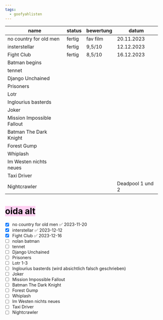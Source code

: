 ```yaml
---
tags:
  - goofyahlisten
---
```


| name                       | status | bewertung | datum      |
| -------------------------- | ------ | --------- | ---------- |
| no country for old men     | fertig | fav film  | 20.11.2023 |
| insterstellar              | fertig | 9,5/10    | 12.12.2023 |
| Fight Club                 | fertig | 8,5/10    | 16.12.2023 |
| Batman begins              |        |           |            |
| tennet                     |        |           |            |
| Django Unchained           |        |           |            |
| Prisoners                  |        |           |            |
| Lotr                       |        |           |            |
| Inglourius basterds        |        |           |            |
| Joker                      |        |           |            |
| Mission Impossible Fallout |        |           |            |
| Batman The Dark Knight     |        |           |            |
| Forest Gump                |        |           |            |
| Whiplash                   |        |           |            |
| Im Westen nichts neues     |        |           |            |
| Taxi Driver                |        |           |            |
| Nightcrawler               |        |           |    Deadpool 1 und 2      |

# <mark style="background: #FFB8EBA6;">oida alt</mark>

- [x] no country for old men ✅ 2023-11-20
- [x] interstellar ✅ 2023-12-12
- [x] Fight Club ✅ 2023-12-16
- [ ] nolan batman
- [ ] tennet
- [ ] Django Unchained 
- [ ] Prisoners 
- [ ] Lotr 1-3
- [ ] Inglourius basterds (wird absichtlich falsch geschrieben)
- [ ] Joker
- [ ] Mission Impossible Fallout
- [ ] Batman The Dark Knight
- [ ] Forest Gump
- [ ] Whiplash 
- [ ] Im Westen nichts neues
- [ ] Taxi Driver 
- [ ] Nightcrawler